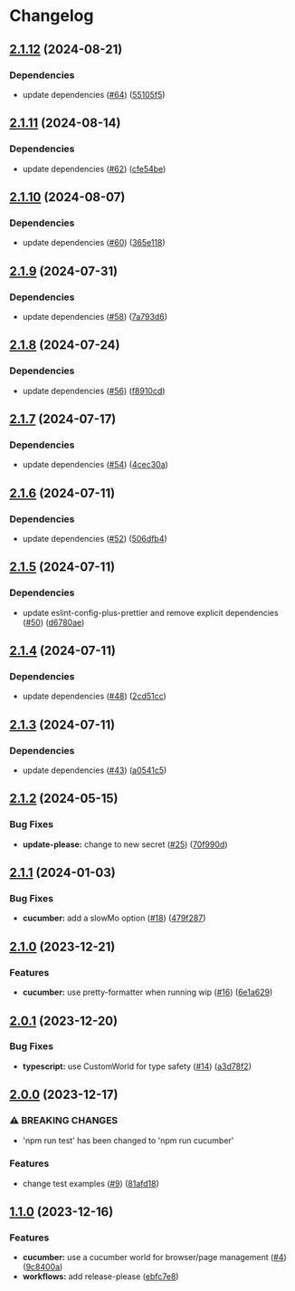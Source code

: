 # Changelog

## [2.1.12](https://github.com/aimeerivers/playwright-cucumber-template/compare/v2.1.11...v2.1.12) (2024-08-21)


### Dependencies

* update dependencies ([#64](https://github.com/aimeerivers/playwright-cucumber-template/issues/64)) ([55105f5](https://github.com/aimeerivers/playwright-cucumber-template/commit/55105f5f9c606cf17b4105fcaeb743da3aaabca8))

## [2.1.11](https://github.com/aimeerivers/playwright-cucumber-template/compare/v2.1.10...v2.1.11) (2024-08-14)


### Dependencies

* update dependencies ([#62](https://github.com/aimeerivers/playwright-cucumber-template/issues/62)) ([cfe54be](https://github.com/aimeerivers/playwright-cucumber-template/commit/cfe54be10a5e4e5fbc87f0a055aebb205f14b531))

## [2.1.10](https://github.com/aimeerivers/playwright-cucumber-template/compare/v2.1.9...v2.1.10) (2024-08-07)


### Dependencies

* update dependencies ([#60](https://github.com/aimeerivers/playwright-cucumber-template/issues/60)) ([365e118](https://github.com/aimeerivers/playwright-cucumber-template/commit/365e1187b3e0f14c526d563bb9d48de3d3df9315))

## [2.1.9](https://github.com/aimeerivers/playwright-cucumber-template/compare/v2.1.8...v2.1.9) (2024-07-31)


### Dependencies

* update dependencies ([#58](https://github.com/aimeerivers/playwright-cucumber-template/issues/58)) ([7a793d6](https://github.com/aimeerivers/playwright-cucumber-template/commit/7a793d62166e28e7f8c5bb59d7068d0be2d3056c))

## [2.1.8](https://github.com/aimeerivers/playwright-cucumber-template/compare/v2.1.7...v2.1.8) (2024-07-24)


### Dependencies

* update dependencies ([#56](https://github.com/aimeerivers/playwright-cucumber-template/issues/56)) ([f8910cd](https://github.com/aimeerivers/playwright-cucumber-template/commit/f8910cdcbbbb6055f194a9ea55c59ceb44cfb2ae))

## [2.1.7](https://github.com/aimeerivers/playwright-cucumber-template/compare/v2.1.6...v2.1.7) (2024-07-17)


### Dependencies

* update dependencies ([#54](https://github.com/aimeerivers/playwright-cucumber-template/issues/54)) ([4cec30a](https://github.com/aimeerivers/playwright-cucumber-template/commit/4cec30a5e79d0ca44acb244a1d1ab4c6e4a99693))

## [2.1.6](https://github.com/aimeerivers/playwright-cucumber-template/compare/v2.1.5...v2.1.6) (2024-07-11)


### Dependencies

* update dependencies ([#52](https://github.com/aimeerivers/playwright-cucumber-template/issues/52)) ([506dfb4](https://github.com/aimeerivers/playwright-cucumber-template/commit/506dfb41b7d5e45f37c303d3b36f052de597a6b8))

## [2.1.5](https://github.com/aimeerivers/playwright-cucumber-template/compare/v2.1.4...v2.1.5) (2024-07-11)


### Dependencies

* update eslint-config-plus-prettier and remove explicit dependencies ([#50](https://github.com/aimeerivers/playwright-cucumber-template/issues/50)) ([d6780ae](https://github.com/aimeerivers/playwright-cucumber-template/commit/d6780aec3c8b0f050b8d2c10d51f6d1c73981885))

## [2.1.4](https://github.com/aimeerivers/playwright-cucumber-template/compare/v2.1.3...v2.1.4) (2024-07-11)


### Dependencies

* update dependencies ([#48](https://github.com/aimeerivers/playwright-cucumber-template/issues/48)) ([2cd51cc](https://github.com/aimeerivers/playwright-cucumber-template/commit/2cd51ccb1329d8af3b0257f1bad8d133ede2ba6f))

## [2.1.3](https://github.com/aimeerivers/playwright-cucumber-template/compare/v2.1.2...v2.1.3) (2024-07-11)


### Dependencies

* update dependencies ([#43](https://github.com/aimeerivers/playwright-cucumber-template/issues/43)) ([a0541c5](https://github.com/aimeerivers/playwright-cucumber-template/commit/a0541c53c912187412361684ecf73054bfb7d0c3))

## [2.1.2](https://github.com/aimeerivers/playwright-cucumber-template/compare/v2.1.1...v2.1.2) (2024-05-15)


### Bug Fixes

* **update-please:** change to new secret ([#25](https://github.com/aimeerivers/playwright-cucumber-template/issues/25)) ([70f990d](https://github.com/aimeerivers/playwright-cucumber-template/commit/70f990db0d9a6d337a9eed31f8292fa29af246fd))

## [2.1.1](https://github.com/aimeerivers/playwright-cucumber-template/compare/v2.1.0...v2.1.1) (2024-01-03)


### Bug Fixes

* **cucumber:** add a slowMo option ([#18](https://github.com/aimeerivers/playwright-cucumber-template/issues/18)) ([479f287](https://github.com/aimeerivers/playwright-cucumber-template/commit/479f287beb30105634e883e3194a7763df0a2fc5))

## [2.1.0](https://github.com/aimeerivers/playwright-cucumber-template/compare/v2.0.1...v2.1.0) (2023-12-21)


### Features

* **cucumber:** use pretty-formatter when running wip ([#16](https://github.com/aimeerivers/playwright-cucumber-template/issues/16)) ([6e1a629](https://github.com/aimeerivers/playwright-cucumber-template/commit/6e1a6299a0bc5d42dd5c5e11c36a700883f22865))

## [2.0.1](https://github.com/aimeerivers/playwright-cucumber-template/compare/v2.0.0...v2.0.1) (2023-12-20)


### Bug Fixes

* **typescript:** use CustomWorld for type safety ([#14](https://github.com/aimeerivers/playwright-cucumber-template/issues/14)) ([a3d78f2](https://github.com/aimeerivers/playwright-cucumber-template/commit/a3d78f2550211154cf8e6971ab90e41937a5ea66))

## [2.0.0](https://github.com/aimeerivers/playwright-cucumber-template/compare/v1.1.0...v2.0.0) (2023-12-17)


### ⚠ BREAKING CHANGES

* 'npm run test' has been changed to 'npm run cucumber'

### Features

* change test examples ([#9](https://github.com/aimeerivers/playwright-cucumber-template/issues/9)) ([81afd18](https://github.com/aimeerivers/playwright-cucumber-template/commit/81afd180180e1397561ddf7e39b211d4e05489cc))

## [1.1.0](https://github.com/aimeerivers/playwright-cucumber-template/compare/v1.0.0...v1.1.0) (2023-12-16)


### Features

* **cucumber:** use a cucumber world for browser/page management ([#4](https://github.com/aimeerivers/playwright-cucumber-template/issues/4)) ([9c8400a](https://github.com/aimeerivers/playwright-cucumber-template/commit/9c8400ac5fa67d233363377e1f7e8424ec2f9f69))
* **workflows:** add release-please ([ebfc7e8](https://github.com/aimeerivers/playwright-cucumber-template/commit/ebfc7e86b06894f36a56d853eb84382c06b651ca))
